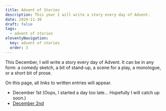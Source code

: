 ```yaml
---
title: Advent of Stories
description: This year I will write a story every day of Advent.
date: 2024-11-30
draft: false
tags:
  - advent of stories
eleventyNavigation:
  key: advent of stories
  order: 3
---
```


This December, I will write a story every day of Advent. It can be in any form: a comedy sketch, a bit of stand-up, a scene for a play, a monologue, or a short bit of prose.

On this page, all links to written entries will appear.

- December 1st (Oops, I started a day too late... Hopefully I will catch up soon.)
- [December 2nd](advent_of_stories_day_02/)
